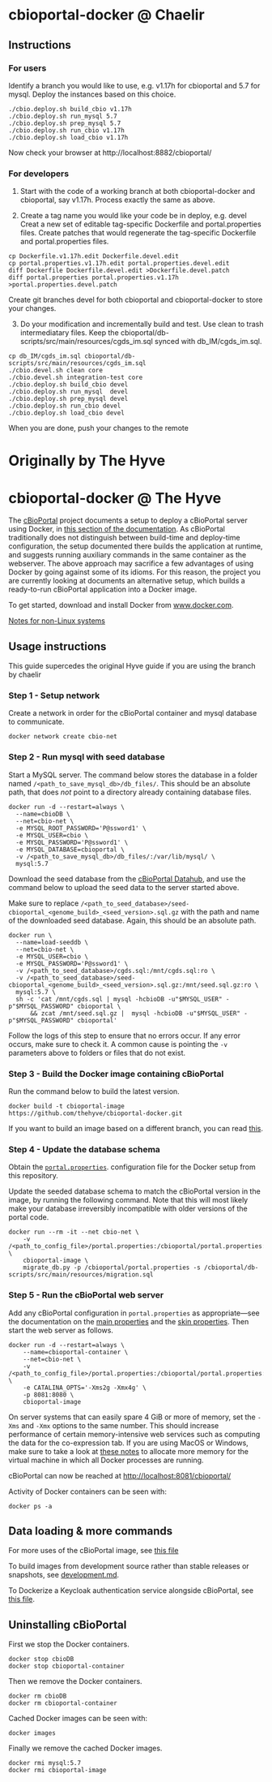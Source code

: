 # cbioportal-docker @ Chaelir #

## Instructions ##

### For users ###
Identify a branch you would like to use, e.g. v1.17h for cbioportal and 5.7 for mysql.
Deploy the instances based on this choice.
```
./cbio.deploy.sh build_cbio v1.17h
./cbio.deploy.sh run_mysql 5.7 
./cbio.deploy.sh prep_mysql 5.7 
./cbio.deploy.sh run_cbio v1.17h
./cbio.deploy.sh load_cbio v1.17h

```
Now check your browser at http://localhost:8882/cbioportal/

### For developers ###
1. Start with the code of a working branch at both cbioportal-docker and cbioportal, say v1.17h.
Process exactly the same as above.

2. Create a tag name you would like your code be in deploy, e.g. devel
Creat a new set of editable tag-specific Dockerfile and portal.properties files.
Create patches that would regenerate the tag-specific Dockerfile and portal.properties files.
```
cp Dockerfile.v1.17h.edit Dockerfile.devel.edit 
cp portal.properties.v1.17h.edit portal.properties.devel.edit
diff Dockerfile Dockerfile.devel.edit >Dockerfile.devel.patch
diff portal.properties portal.properties.v1.17h >portal.properties.devel.patch
```
Create git branches devel for both cbioportal and cbioportal-docker to store your changes.

3. Do your modification and incrementally build and test.
Use clean to trash intermediatary files.
Keep the cbioportal/db-scripts/src/main/resources/cgds_im.sql synced with db_IM/cgds_im.sql.
```
cp db_IM/cgds_im.sql cbioportal/db-scripts/src/main/resources/cgds_im.sql
./cbio.devel.sh clean core
./cbio.devel.sh integration-test core
./cbio.deploy.sh build_cbio devel
./cbio.deploy.sh run_mysql  devel
./cbio.deploy.sh prep_mysql devel 
./cbio.deploy.sh run_cbio devel
./cbio.deploy.sh load_cbio devel
```
When you are done, push your changes to the remote 

# Originally by The Hyve #
# cbioportal-docker @ The Hyve #

The [cBioPortal](https://github.com/cBioPortal/cbioportal) project documents a setup to deploy a cBioPortal server using Docker, in [this section of the documentation](https://cbioportal.readthedocs.io/en/latest/#docker). As cBioPortal traditionally does not distinguish between build-time and deploy-time configuration, the setup documented there builds the application at runtime, and suggests running auxiliary commands in the same container as the webserver. The above approach may sacrifice a few advantages of using Docker by going against some of its idioms. For this reason, the project you are currently looking at documents an alternative setup, which builds a ready-to-run cBioPortal application into a Docker image.

To get started, download and install Docker from www.docker.com.

[Notes for non-Linux systems](docs/notes-for-non-linux.md)

## Usage instructions ##

This guide supercedes the original Hyve guide if you are using the branch by chaelir

### Step 1 - Setup network ###
Create a network in order for the cBioPortal container and mysql database to communicate.
```
docker network create cbio-net
```

### Step 2 - Run mysql with seed database ###
Start a MySQL server. The command below stores the database in a folder named
`/<path_to_save_mysql_db>/db_files/`. This should be an absolute path, that
does *not* point to a directory already containing database files.

```
docker run -d --restart=always \
  --name=cbioDB \
  --net=cbio-net \
  -e MYSQL_ROOT_PASSWORD='P@ssword1' \
  -e MYSQL_USER=cbio \
  -e MYSQL_PASSWORD='P@ssword1' \
  -e MYSQL_DATABASE=cbioportal \
  -v /<path_to_save_mysql_db>/db_files/:/var/lib/mysql/ \
  mysql:5.7
```

Download the seed database from the
[cBioPortal Datahub](https://github.com/cBioPortal/datahub/blob/master/seedDB/README.md),
and use the command below to upload the seed data to the server started above.

Make sure to replace
`/<path_to_seed_database>/seed-cbioportal_<genome_build>_<seed_version>.sql.gz`
with the path and name of the downloaded seed database. Again, this should be
an absolute path.

```
docker run \
  --name=load-seeddb \
  --net=cbio-net \
  -e MYSQL_USER=cbio \
  -e MYSQL_PASSWORD='P@ssword1' \
  -v /<path_to_seed_database>/cgds.sql:/mnt/cgds.sql:ro \
  -v /<path_to_seed_database>/seed-cbioportal_<genome_build>_<seed_version>.sql.gz:/mnt/seed.sql.gz:ro \
  mysql:5.7 \
  sh -c 'cat /mnt/cgds.sql | mysql -hcbioDB -u"$MYSQL_USER" -p"$MYSQL_PASSWORD" cbioportal \
      && zcat /mnt/seed.sql.gz |  mysql -hcbioDB -u"$MYSQL_USER" -p"$MYSQL_PASSWORD" cbioportal'
```

Follow the logs of this step to ensure that no errors occur. If any error
occurs, make sure to check it. A common cause is pointing the `-v` parameters
above to folders or files that do not exist.

### Step 3 - Build the Docker image containing cBioPortal ###
Run the command below to build the latest version.

```
docker build -t cbioportal-image https://github.com/thehyve/cbioportal-docker.git
```

If you want to build an image based on a different branch, you can read
[this](docs/adjusting_configuration.md#use-a-different-cbioportal-branch).

### Step 4 - Update the database schema ###

Obtain the [`portal.properties`](https://github.com/thehyve/cbioportal-docker/blob/master/portal.properties).
configuration file for the Docker setup from this repository.

Update the seeded database schema to match the cBioPortal version
in the image, by running the following command. Note that this will
most likely make your database irreversibly incompatible with older
versions of the portal code.

```
docker run --rm -it --net cbio-net \
    -v /<path_to_config_file>/portal.properties:/cbioportal/portal.properties:ro \
    cbioportal-image \
    migrate_db.py -p /cbioportal/portal.properties -s /cbioportal/db-scripts/src/main/resources/migration.sql
```

### Step 5 - Run the cBioPortal web server ###

Add any cBioPortal configuration in `portal.properties` as appropriate—see
the documentation on the
[main properties](https://github.com/cBioPortal/cbioportal/blob/master/docs/portal.properties-Reference.md)
and the
[skin properties](https://github.com/cBioPortal/cbioportal/blob/master/docs/Customizing-your-instance-of-cBioPortal.md).
Then start the web server as follows.

```
docker run -d --restart=always \
    --name=cbioportal-container \
    --net=cbio-net \
    -v /<path_to_config_file>/portal.properties:/cbioportal/portal.properties:ro \
    -e CATALINA_OPTS='-Xms2g -Xmx4g' \
    -p 8081:8080 \
    cbioportal-image
```

On server systems that can easily spare 4 GiB or more of memory,
set the `-Xms` and `-Xmx` options to the same number. This should
increase performance of certain memory-intensive web services such
as computing the data for the co-expression tab. If you are using
MacOS or Windows, make sure to take a look at [these
notes](docs/notes-for-non-linux.md) to allocate more memory for the
virtual machine in which all Docker processes are running.

cBioPortal can now be reached at <http://localhost:8081/cbioportal/>

Activity of Docker containers can be seen with:
```
docker ps -a
```

## Data loading & more commands ##
For more uses of the cBioPortal image, see [this file](docs/example_commands.md)

To build images from development source
rather than stable releases or snapshots, see
[development.md](docs/development.md).

To Dockerize a Keycloak authentication service alongside cBioPortal,
see [this file](docs/using-keycloak.md).

## Uninstalling cBioPortal ##
First we stop the Docker containers.
```
docker stop cbioDB
docker stop cbioportal-container
```

Then we remove the Docker containers.
```
docker rm cbioDB
docker rm cbioportal-container
```

Cached Docker images can be seen with:
```
docker images
```

Finally we remove the cached Docker images.
```
docker rmi mysql:5.7
docker rmi cbioportal-image
```

